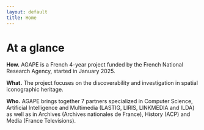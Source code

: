 ```yaml
---
layout: default
title: Home
---
```


# At a glance

**How.** AGAPE is a French 4-year project funded by the French National Research Agency, started in January 2025. 

**What.** The project focuses on the discoverability and investigation in spatial iconographic heritage.

**Who.** AGAPE brings together 7 partners specialized in Computer Science, Artificial Intelligence and Multimedia (LASTIG, LIRIS, LINKMEDIA and ILDA) as well as in Archives (Archives nationales de France), History (ACP) and Media (France Televisions).

